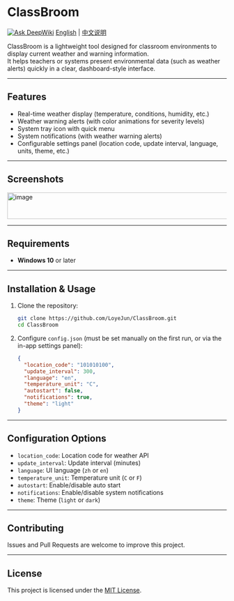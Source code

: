 # ClassBroom
[![Ask DeepWiki](https://deepwiki.com/badge.svg)](https://deepwiki.com/LoyeJun/ClassBroom)
[English](README.md) | [中文说明](README.zh-CN.md)

ClassBroom is a lightweight tool designed for classroom environments to display current weather and warning information.  
It helps teachers or systems present environmental data (such as weather alerts) quickly in a clear, dashboard-style interface.

---

## Features

- Real-time weather display (temperature, conditions, humidity, etc.)  
- Weather warning alerts (with color animations for severity levels)  
- System tray icon with quick menu  
- System notifications (with weather warning alerts)  
- Configurable settings panel (location code, update interval, language, units, theme, etc.)  

---

## Screenshots

<img width="1186" height="61" alt="image" src="https://github.com/user-attachments/assets/6862369d-04d7-4aa0-80ea-d434ff0270e3" />

---

## Requirements

- **Windows 10** or later  

---

## Installation & Usage

1. Clone the repository:

   ```bash
   git clone https://github.com/LoyeJun/ClassBroom.git
   cd ClassBroom
    ```

2. Configure `config.json` (must be set manually on the first run, or via the in-app settings panel):

   ```json
   {
     "location_code": "101010100",
     "update_interval": 300,
     "language": "en",
     "temperature_unit": "C",
     "autostart": false,
     "notifications": true,
     "theme": "light"
   }
   ```

---

## Configuration Options

* `location_code`: Location code for weather API
* `update_interval`: Update interval (minutes)
* `language`: UI language (`zh` or `en`)
* `temperature_unit`: Temperature unit (`C` or `F`)
* `autostart`: Enable/disable auto start
* `notifications`: Enable/disable system notifications
* `theme`: Theme (`light` or `dark`)

---

## Contributing

Issues and Pull Requests are welcome to improve this project.

---

## License

This project is licensed under the [MIT License](LICENSE).
